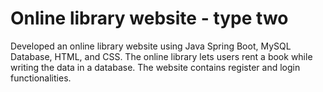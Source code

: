 #  Online library website - type two

Developed an online library website using Java Spring Boot, MySQL Database, HTML, and CSS. The online library lets users rent a book while writing the data in a database. The website contains register and login functionalities.
